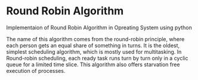 # Round Robin Algorithm
Implementaion of Round Robin Algorithm in Opreating System using python

The name of this algorithm comes from the round-robin principle, where each person gets an equal share of something in turns. It is the oldest, simplest scheduling algorithm, which is mostly used for multitasking.
In Round-robin scheduling, each ready task runs turn by turn only in a cyclic queue for a limited time slice. This algorithm also offers starvation free execution of processes.
